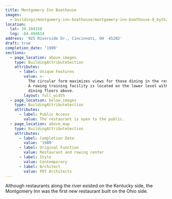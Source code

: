 ```yaml
---
title: Montgomery Inn Boathouse
images:
  - buildings/montgomery-inn-boathouse/montgomery-inn-boathouse-0_bytkzz
location:
  lat: 39.104158
  lng: -84.494614
address: '925 Riverside Dr., Cincinnati, OH  45202'
draft: true
completion_date: '1989'
sections:
  - page_location: above_images
    type: BuildingAttributeSection
    attributes:
      - label: Unique Features
        value: >-
          The circular form maximizes views for those dining in the restaurant. 
          A rowing training facility is located on the lower level with two
          dining floors above.
        layout: full_width
  - page_location: below_images
    type: BuildingAttributeSection
    attributes:
      - label: Public Access
        value: The restaurant is open to the public.
  - page_location: above_map
    type: BuildingAttributeSection
    attributes:
      - label: Completion Date
        value: '1989'
      - label: Original Function
        value: Restaurant and rowing center
      - label: Style
        value: Contemporary
      - label: Architect
        value: PDT Architects
---
```


Although restaurants along the river existed on the Kentucky side, the Montgomery Inn was the first new restaurant built on the Ohio side.
